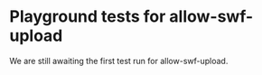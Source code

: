# Playground tests for allow-swf-upload
We are still awaiting the first test run for allow-swf-upload.
